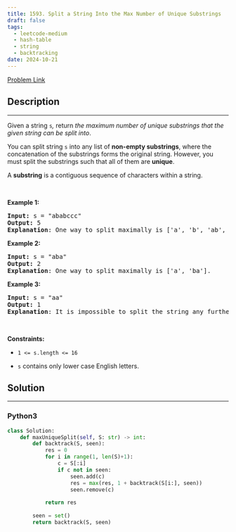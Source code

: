 ```yaml
---
title: 1593. Split a String Into the Max Number of Unique Substrings
draft: false
tags: 
  - leetcode-medium
  - hash-table
  - string
  - backtracking
date: 2024-10-21
---
```


[Problem Link](https://leetcode.com/problems/split-a-string-into-the-max-number-of-unique-substrings/)

## Description

---
<p>Given a string&nbsp;<code>s</code><var>,</var>&nbsp;return <em>the maximum&nbsp;number of unique substrings that the given string can be split into</em>.</p>

<p>You can split string&nbsp;<code>s</code> into any list of&nbsp;<strong>non-empty substrings</strong>, where the concatenation of the substrings forms the original string.&nbsp;However, you must split the substrings such that all of them are <strong>unique</strong>.</p>

<p>A <strong>substring</strong> is a contiguous sequence of characters within a string.</p>

<p>&nbsp;</p>
<p><strong class="example">Example 1:</strong></p>

<pre>
<strong>Input:</strong> s = &quot;ababccc&quot;
<strong>Output:</strong> 5
<strong>Explanation</strong>: One way to split maximally is [&#39;a&#39;, &#39;b&#39;, &#39;ab&#39;, &#39;c&#39;, &#39;cc&#39;]. Splitting like [&#39;a&#39;, &#39;b&#39;, &#39;a&#39;, &#39;b&#39;, &#39;c&#39;, &#39;cc&#39;] is not valid as you have &#39;a&#39; and &#39;b&#39; multiple times.
</pre>

<p><strong class="example">Example 2:</strong></p>

<pre>
<strong>Input:</strong> s = &quot;aba&quot;
<strong>Output:</strong> 2
<strong>Explanation</strong>: One way to split maximally is [&#39;a&#39;, &#39;ba&#39;].
</pre>

<p><strong class="example">Example 3:</strong></p>

<pre>
<strong>Input:</strong> s = &quot;aa&quot;
<strong>Output:</strong> 1
<strong>Explanation</strong>: It is impossible to split the string any further.
</pre>

<p>&nbsp;</p>
<p><strong>Constraints:</strong></p>

<ul>
	<li>
	<p><code>1 &lt;= s.length&nbsp;&lt;= 16</code></p>
	</li>
	<li>
	<p><code>s</code> contains&nbsp;only lower case English letters.</p>
	</li>
</ul>


## Solution

---
### Python3
``` py title='split-a-string-into-the-max-number-of-unique-substrings'
class Solution:
    def maxUniqueSplit(self, S: str) -> int:
        def backtrack(S, seen):
            res = 0
            for i in range(1, len(S)+1):
                c = S[:i]
                if c not in seen:
                    seen.add(c)
                    res = max(res, 1 + backtrack(S[i:], seen))
                    seen.remove(c)
            
            return res
        
        seen = set()
        return backtrack(S, seen)
                
        
```

